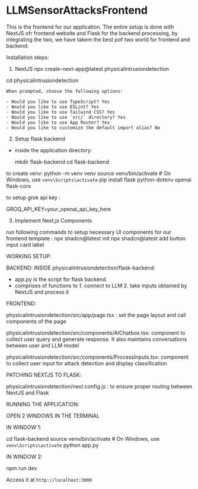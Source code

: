 # LLMSensorAttacksFrontend

This is the frontend for our application.
The entire setup is done with NextJS ofr frontend website and Flask for the backend processing, by integrating the two, we have takem the best pof two world for frontend and backend.

Installation steps:

1. NextJS
npx create-next-app@latest physicalintrusiondetection

cd physicalintrusiondetection

    When prompted, choose the following options:

    - Would you like to use TypeScript? Yes
    - Would you like to use ESLint? Yes
    - Would you like to use Tailwind CSS? Yes
    - Would you like to use `src/` directory? Yes
    - Would you like to use App Router? Yes
    - Would you like to customize the default import alias? No
2. Setup flask backend
- inside the application directory:

    mkdir flask-backend
    cd flask-backend

to create venv:
python -m venv venv
source venv/bin/activate  # On Windows, use `venv\Scripts\activate`
pip install flask python-dotenv openai flask-cors

to setup grok api key :

GROQ_API_KEY=your_openai_api_key_here



3.  Implement Next.js Components

run following commands to setup necessary UI components for our frontend template :
npx shadcn@latest init
npx shadcn@latest add button input card label

WORKING SETUP:

BACKEND:
INSIDE physicalintrusiondetection/flask-backend:

 - app.py is the script for flask backend.
 - comprises of functions to 1. connect to LLM 2. take inputs obtained by NextJS and process it

FRONTEND:

physicalintrusiondetection/src/app/page.tsx : set the page layout and call components of the page

physicalintrusiondetection/src/components/AIChatbox.tsx: component to collect user query and generate response. It also maintains conversations between user and LLM model

physicalintrusiondetection/src/components/ProcessInputs.tsx: component to collect user input for attack detection and display classification

PATCHING NEXTJS TO FLASK:

physicalintrusiondetection/next.config.js : to ensure proper routing between NextJS and Flask

RUNNING THE APPLICATION:

OPEN 2 WINDOWS IN THE TERMINAL

IN WINDOW 1:

cd flask-backend
source venv/bin/activate  # On Windows, use `venv\Scripts\activate`
python app.py

IN WINDOW 2:

npm run dev

Access it at `http://localhost:3000`